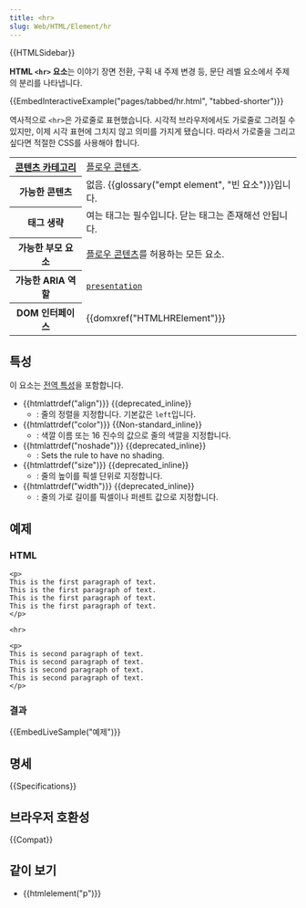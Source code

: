 ```yaml
---
title: <hr>
slug: Web/HTML/Element/hr
---
```


{{HTMLSidebar}}

**HTML `<hr>` 요소**는 이야기 장면 전환, 구획 내 주제 변경 등, 문단 레벨 요소에서 주제의 분리를 나타냅니다.

{{EmbedInteractiveExample("pages/tabbed/hr.html", "tabbed-shorter")}}

역사적으로 `<hr>`은 가로줄로 표현했습니다. 시각적 브라우저에서도 가로줄로 그려질 수 있지만, 이제 시각 표현에 그치지 않고 의미를 가지게 됐습니다. 따라서 가로줄을 그리고 싶다면 적절한 CSS를 사용해야 합니다.

<table class="properties">
  <tbody>
    <tr>
      <th scope="row">
        <a
          href="/ko/docs/Web/Guide/HTML/%EC%BB%A8%ED%85%90%ED%8A%B8_%EC%B9%B4%ED%85%8C%EA%B3%A0%EB%A6%AC"
          >콘텐츠 카테고리</a
        >
      </th>
      <td>
        <a href="/ko/docs/Web/Guide/HTML/컨텐트_카테고리#플로우_콘텐츠"
          >플로우 콘텐츠</a
        >.
      </td>
    </tr>
    <tr>
      <th scope="row">가능한 콘텐츠</th>
      <td>
        없음. {{glossary("empt element", "빈 요소")}}입니다.
      </td>
    </tr>
    <tr>
      <th scope="row">태그 생략</th>
      <td>여는 태그는 필수입니다. 닫는 태그는 존재해선 안됩니다.</td>
    </tr>
    <tr>
      <th scope="row">가능한 부모 요소</th>
      <td>
        <a href="/ko/docs/Web/Guide/HTML/컨텐트_카테고리#플로우_콘텐츠"
          >플로우 콘텐츠</a
        >를 허용하는 모든 요소.
      </td>
    </tr>
    <tr>
      <th scope="row">가능한 ARIA 역할</th>
      <td><a href='/ko/docs/Web/Accessibility/ARIA/Roles/presentation_role'><code>presentation</code></a></td>
    </tr>
    <tr>
      <th scope="row">DOM 인터페이스</th>
      <td>{{domxref("HTMLHRElement")}}</td>
    </tr>
  </tbody>
</table>

## 특성

이 요소는 [전역 특성](/ko/docs/Web/HTML/Global_attributes)을 포함합니다.

- {{htmlattrdef("align")}} {{deprecated_inline}}
  - : 줄의 정렬을 지정합니다. 기본값은 `left`입니다.
- {{htmlattrdef("color")}} {{Non-standard_inline}}
  - : 색깔 이름 또는 16 진수의 값으로 줄의 색깔을 지정합니다.
- {{htmlattrdef("noshade")}} {{deprecated_inline}}
  - : Sets the rule to have no shading.
- {{htmlattrdef("size")}} {{deprecated_inline}}
  - : 줄의 높이를 픽셀 단위로 지정합니다.
- {{htmlattrdef("width")}} {{deprecated_inline}}
  - : 줄의 가로 길이를 픽셀이나 퍼센트 값으로 지정합니다.

## 예제

### HTML

```html-nolint
<p>
This is the first paragraph of text.
This is the first paragraph of text.
This is the first paragraph of text.
This is the first paragraph of text.
</p>

<hr>

<p>
This is second paragraph of text.
This is second paragraph of text.
This is second paragraph of text.
This is second paragraph of text.
</p>
```

### 결과

{{EmbedLiveSample("예제")}}

## 명세

{{Specifications}}

## 브라우저 호환성

{{Compat}}

## 같이 보기

- {{htmlelement("p")}}
